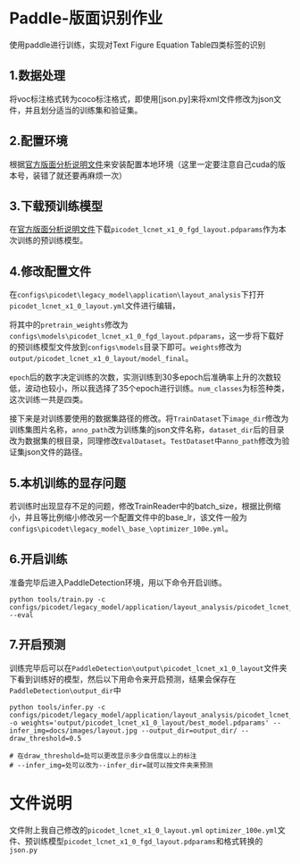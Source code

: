 # Paddle-版面识别作业
使用paddle进行训练，实现对Text Figure Equation Table四类标签的识别

## 1.数据处理
将voc标注格式转为coco标注格式，即使用[json.py]来将xml文件修改为json文件，并且划分适当的训练集和验证集。

## 2.配置环境
根据[官方版面分析说明文件](https://github.com/PaddlePaddle/PaddleOCR/blob/release/2.6/ppstructure/layout/README_ch.md)来安装配置本地环境（这里一定要注意自己cuda的版本号，装错了就还要再麻烦一次）

## 3.下载预训练模型
在[官方版面分析说明文件](https://github.com/PaddlePaddle/PaddleOCR/blob/release/2.6/ppstructure/docs/models_list.md)下载`picodet_lcnet_x1_0_fgd_layout.pdparams`作为本次训练的预训练模型。

## 4.修改配置文件
在`configs\picodet\legacy_model\application\layout_analysis`下打开`picodet_lcnet_x1_0_layout.yml`文件进行编辑，

将其中的`pretrain_weights`修改为`configs\models\picodet_lcnet_x1_0_fgd_layout.pdparams`，这一步将下载好的预训练模型文件放到`configs\models`目录下即可。`weights`修改为`output/picodet_lcnet_x1_0_layout/model_final`。

`epoch`后的数字决定训练的次数，实测训练到30多epoch后准确率上升的次数较低，波动也较小，所以我选择了35个epoch进行训练。`num_classes`为标签种类，这次训练一共是四类。

接下来是对训练要使用的数据集路径的修改。将`TrainDataset`下`image_dir`修改为训练集图片名称，`anno_path`改为训练集的json文件名称，`dataset_dir`后的目录改为数据集的根目录，同理修改`EvalDataset`。`TestDataset`中`anno_path`修改为验证集json文件的路径。

## 5.本机训练的显存问题
若训练时出现显存不足的问题，修改TrainReader中的batch_size，根据比例缩小，并且等比例缩小修改另一个配置文件中的base_lr，该文件一般为`configs\picodet\legacy_model\_base_\optimizer_100e.yml`。

## 6.开启训练
准备完毕后进入PaddleDetection环境，用以下命令开启训练。
```
python tools/train.py -c configs/picodet/legacy_model/application/layout_analysis/picodet_lcnet_x1_0_layout.yml  --eval
```

## 7.开启预测
训练完毕后可以在`PaddleDetection\output\picodet_lcnet_x1_0_layout`文件夹下看到训练好的模型，然后以下用命令来开启预测，结果会保存在`PaddleDetection\output_dir`中
```
python tools/infer.py -c configs/picodet/legacy_model/application/layout_analysis/picodet_lcnet_x1_0_layout.yml -o weights='output/picodet_lcnet_x1_0_layout/best_model.pdparams' --infer_img=docs/images/layout.jpg --output_dir=output_dir/ --draw_threshold=0.5

# 在draw_threshold=处可以更改显示多少自信度以上的标注
# --infer_img=处可以改为--infer_dir=就可以按文件夹来预测

```
# 文件说明
文件附上我自己修改的`picodet_lcnet_x1_0_layout.yml`  `optimizer_100e.yml`文件、预训练模型`picodet_lcnet_x1_0_fgd_layout.pdparams`和格式转换的`json.py`
